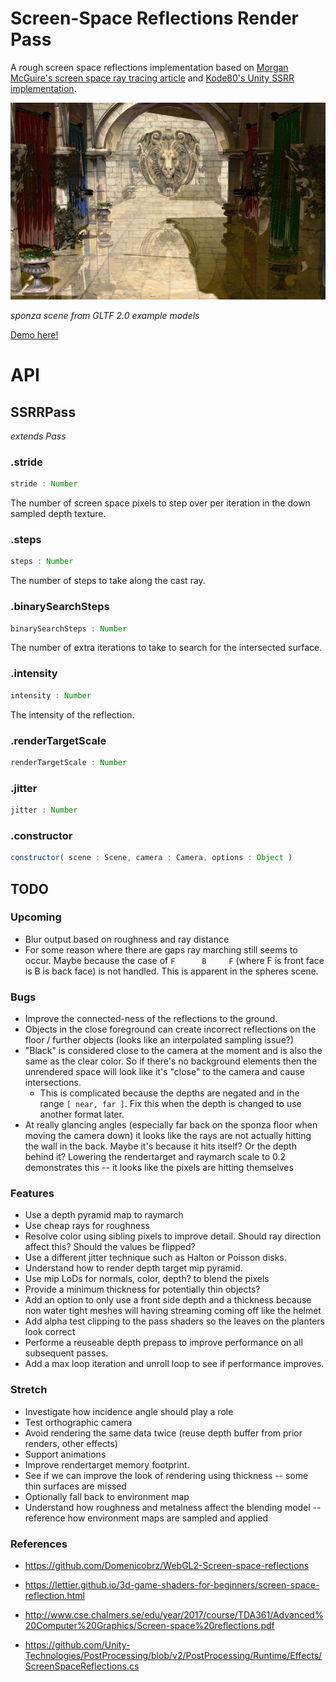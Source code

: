 # Screen-Space Reflections Render Pass

A rough screen space reflections implementation based on [Morgan McGuire's screen space ray tracing article](http://casual-effects.blogspot.com/2014/08/screen-space-ray-tracing.html) and [Kode80's Unity SSRR implementation](https://github.com/kode80/kode80SSR).


[![](./docs/example.png)](https://gkjohnson.github.io/threejs-sandbox/screenSpaceReflectionsPass/)

_sponza scene from GLTF 2.0 example models_

[Demo here!](https://gkjohnson.github.io/threejs-sandbox/screenSpaceReflectionsPass/)

# API

## SSRRPass

_extends Pass_

### .stride

```js
stride : Number
```

The number of screen space pixels to step over per iteration in the down sampled depth texture.

### .steps

```js
steps : Number
```

The number of steps to take along the cast ray.

### .binarySearchSteps

```js
binarySearchSteps : Number
```

The number of extra iterations to take to search for the intersected surface.

### .intensity

```js
intensity : Number
```

The intensity of the reflection.

### .renderTargetScale

```js
renderTargetScale : Number
```

### .jitter

```js
jitter : Number
```

### .constructor

```js
constructor( scene : Scene, camera : Camera, options : Object )
```

## TODO

### Upcoming

- Blur output based on roughness and ray distance
- For some reason where there are gaps ray marching still seems to occur. Maybe because the case of `F      B     F` (where F is front face is B is back face) is not handled. This is apparent in the spheres scene.

### Bugs
- Improve the connected-ness of the reflections to the ground.
- Objects in the close foreground can create incorrect reflections on the floor / further objects (looks like an interpolated sampling issue?)
- "Black" is considered close to the camera at the moment and is also the same as the clear color. So if there's no background elements then the unrendered space will look like it's "close" to the camera and cause intersections.
	- This is complicated because the depths are negated and in the range `[ near, far ]`. Fix this when the depth is changed to use another format later.
- At really glancing angles (especially far back on the sponza floor when moving the camera down) it looks like the rays are not actually hitting the wall in the back. Maybe it's because it hits itself? Or the depth behind it? Lowering the rendertarget and raymarch scale to 0.2 demonstrates this -- it looks like the pixels are hitting themselves

### Features

- Use a depth pyramid map to raymarch
- Use cheap rays for roughness
- Resolve color using sibling pixels to improve detail. Should ray direction affect this? Should the values be flipped?
- Use a different jitter technique such as Halton or Poisson disks.
- Understand how to render depth target mip pyramid.
- Use mip LoDs for normals, color, depth? to blend the pixels
- Provide a minimum thickness for potentially thin objects?
- Add an option to only use a front side depth and a thickness because non water tight meshes will having streaming coming off like the helmet
- Add alpha test clipping to the pass shaders so the leaves on the planters look correct
- Performe a reuseable depth prepass to improve performance on all subsequent passes.
- Add a max loop iteration and unroll loop to see if performance improves.

### Stretch

- Investigate how incidence angle should play a role
- Test orthographic camera
- Avoid rendering the same data twice (reuse depth buffer from prior renders, other effects)
- Support animations
- Improve rendertarget memory footprint.
- See if we can improve the look of rendering using thickness -- some thin surfaces are missed
- Optionally fall back to environment map
- Understand how roughness and metalness affect the blending model -- reference how environment maps are sampled and applied

### References

- https://github.com/Domenicobrz/WebGL2-Screen-space-reflections

- https://lettier.github.io/3d-game-shaders-for-beginners/screen-space-reflection.html

- http://www.cse.chalmers.se/edu/year/2017/course/TDA361/Advanced%20Computer%20Graphics/Screen-space%20reflections.pdf

- https://github.com/Unity-Technologies/PostProcessing/blob/v2/PostProcessing/Runtime/Effects/ScreenSpaceReflections.cs
